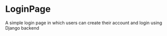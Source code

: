 # LoginPage
 A simple login page in which users can create their account and login using Django backend
